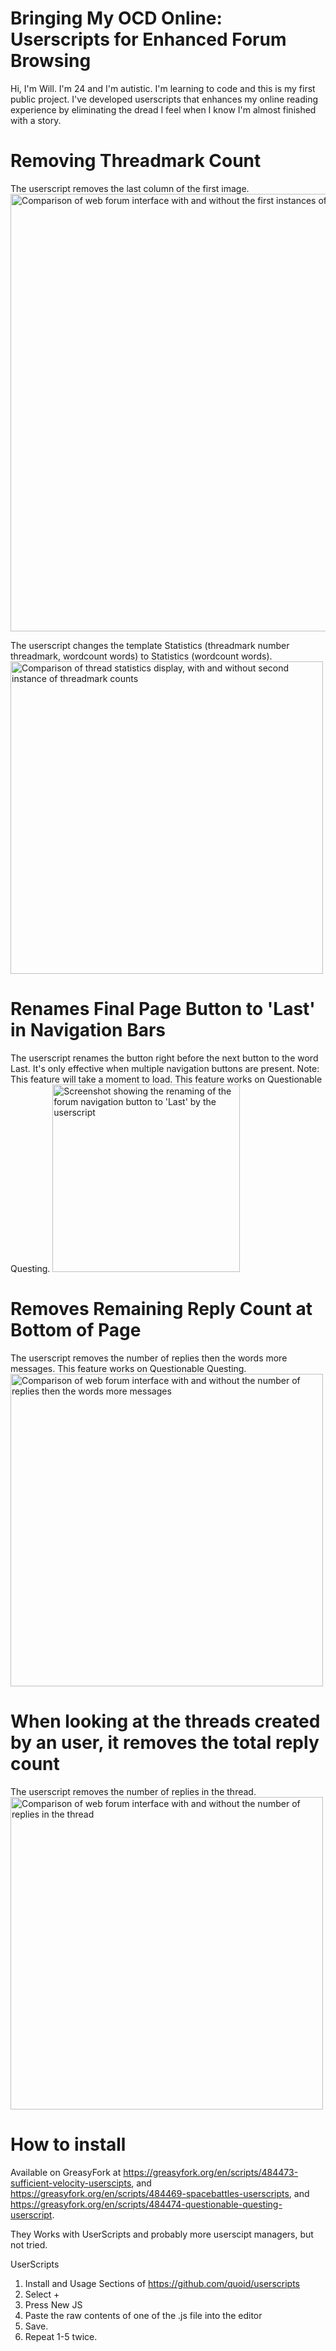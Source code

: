 # Bringing My OCD Online: Userscripts for Enhanced Forum Browsing

 Hi, I'm Will. I'm 24 and I'm autistic. I'm learning to code and this is my first public project. I've developed userscripts that enhances my online reading experience by eliminating the dread I feel when I know I'm almost finished with a story. 
		

# Removing Threadmark Count
 The userscript removes the last column of the first image. <br>
 <img src="https://github.com/wkrouse/Bringing-My-OCD-Online/blob/main/images/1st%20threadmark%20count%20removal.png?raw=true)" alt="Comparison of web forum interface with and without the first instances of threadmark count" width="700">

The userscript changes the template Statistics (threadmark number threadmark, wordcount words) to Statistics (wordcount words).
 <img src="https://github.com/wkrouse/Bringing-My-OCD-Online/blob/main/images/2nd%20Threadmark%20count%20removal.png?raw=true" alt="Comparison of thread statistics display, with and without second instance of threadmark counts" width="500">

# Renames Final Page Button to 'Last' in Navigation Bars

 The userscript renames the button right before the next button to the word Last. It's  only effective when multiple navigation buttons are present. Note: This feature will take a moment to load. This feature works on Questionable Questing.
 <img src="https://github.com/wkrouse/Bringing-My-OCD-Online/blob/main/images/Rename%20last%20page%20button.png?raw=true" alt="Screenshot showing the renaming of the forum navigation button to 'Last' by the userscript" width="300">

# Removes Remaining Reply Count at Bottom of Page
 The userscript removes the number of replies then the words more messages. This feature works on Questionable Questing.
 <img src="https://github.com/wkrouse/Bringing-My-OCD-Online/blob/main/images/remaining%20reply%20count%20remover%20horizontal.png?raw=true" alt="Comparison of web forum interface with and without the number of replies then the words more messages" width="500">	

# When looking at the threads created by an user, it removes the total reply count		
 The userscript removes the number of replies in the thread. <br>
 <img src="https://github.com/wkrouse/Bringing-My-OCD-Online/blob/main/images/2nd%20Threadmark%20count%20remover.png?raw=true" alt="Comparison of web forum interface with and without the number of replies in the thread" width="500">

# How to install
Available on GreasyFork at https://greasyfork.org/en/scripts/484473-sufficient-velocity-userscipts, and https://greasyfork.org/en/scripts/484469-spacebattles-userscripts, and https://greasyfork.org/en/scripts/484474-questionable-questing-userscript.

They Works with UserScripts and probably more userscipt managers, but not tried.

UserScripts
1. Install and Usage Sections of https://github.com/quoid/userscripts
2. Select +
3. Press New JS
4. Paste the raw contents of one of the .js file into the editor
5. Save.
6. Repeat 1-5 twice.
